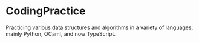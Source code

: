 # CodingPractice

Practicing various data structures and algorithms in a variety of languages, mainly Python, OCaml, and now TypeScript.
